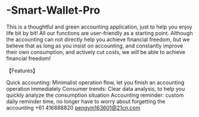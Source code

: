 # -Smart-Wallet-Pro

This is a thoughtful and green accounting application, just to help you enjoy life bit by bit! All our functions are user-friendly as a starting point. Although the accounting can not directly help you achieve financial freedom, but we believe that as long as you insist on accounting, and constantly improve their own consumption, and actively cut costs, we will be able to achieve financial freedom!

【Features】

Quick accounting: Minimalist operation flow, let you finish an accounting operation immediately
Consumer trends: Clear data analysis, to help you quickly analyze the consumption situation
Accounting reminder: custom daily reminder time, no longer have to worry about forgetting the accounting
+61 416888820  pengyin163601@21cn.com
